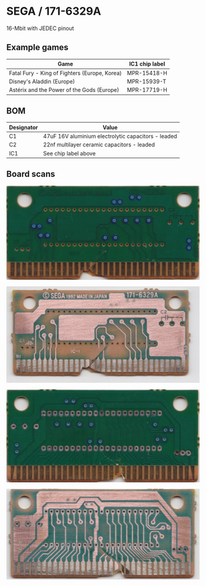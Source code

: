 # SEGA / 171-6329A

16-Mbit with JEDEC pinout

## Example games

|Game|IC1 chip label|
|---|---|
|Fatal Fury - King of Fighters (Europe, Korea)|MPR-15418-H|
|Disney's Aladdin (Europe)|MPR-15939-T|
|Astérix and the Power of the Gods (Europe)|MPR-17719-H|

## BOM

|Designator|Value|
|---|---|
|C1|47uF 16V aluminium electrolytic capacitors - leaded|
|C2|22nf multilayer ceramic capacitors - leaded|
|IC1|See chip label above|

## Board scans

![Front](board-scans/sega-171-6329a-front.jpeg)

![Front Sanded](board-scans/sega-171-6329a-front-sanded.jpeg)

![Back](board-scans/sega-171-6329a-back.jpeg)

![Back Sanded](board-scans/sega-171-6329a-back-sanded.jpeg)
